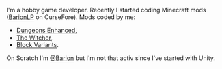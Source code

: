 I'm a hobby game developer.
Recently I started coding Minecraft mods ([BarionLP](https://www.curseforge.com/members/barionlp/projects) on CurseFore).
Mods coded by me:
  - [Dungeons Enhanced](https://www.curseforge.com/minecraft/mc-mods/dungeonsenhanced),
  - [The Witcher](https://www.curseforge.com/minecraft/mc-mods/the-witcher-content),
  - [Block Variants](https://www.curseforge.com/minecraft/mc-mods/vanilla-block-variants).

On Scratch I'm [@Barion](https://scratch.mit.edu/users/Barion/) but I'm not that activ since I've started with Unity.
